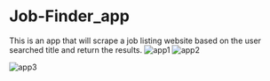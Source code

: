 # Job-Finder_app

This is an app that will scrape a job listing website based on the user searched title and return the results.
![app1](https://user-images.githubusercontent.com/70890685/131971931-190459e9-5f98-428d-bb45-86a9c1066aaf.PNG)
![app2](https://user-images.githubusercontent.com/70890685/131972038-60f68447-890e-4a2f-81fe-33b423907d58.PNG)

![app3](https://user-images.githubusercontent.com/70890685/131971955-bebe095c-6d03-4145-8e64-f2bf5492fbfc.PNG)
